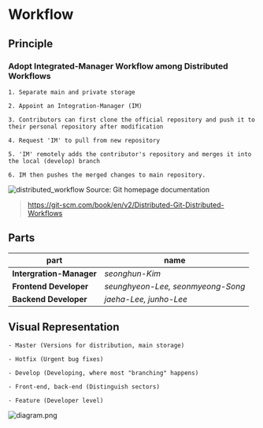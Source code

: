 # Workflow

## Principle

### **Adopt Integrated-Manager Workflow among Distributed Workflows**

	1. Separate main and private storage

	2. Appoint an Integration-Manager (IM)

	3. Contributors can first clone the official repository and push it to their personal repository after modification

	4. Request 'IM' to pull from new repository

	5. 'IM' remotely adds the contributor's repository and merges it into 	the local (develop) branch

	6. IM then pushes the merged changes to main repository.


![distributed_workflow](/image/distributed_workflow.png)
Source: Git homepage documentation
> https://git-scm.com/book/en/v2/Distributed-Git-Distributed-Workflows


## Parts


|       **part**           |             **name**                  |
| ------------------------ | ------------------------------------- |
| **Intergration-Manager** | <i>seonghun-Kim</i>                   |
| **Frontend Developer**   | <i>seunghyeon-Lee, seonmyeong-Song</i>|
| **Backend Developer**    | <i>jaeha-Lee, junho-Lee</i>           |




## Visual Representation

	- Master (Versions for distribution, main storage)

	- Hotfix (Urgent bug fixes)

	- Develop (Developing, where most "branching" happens)

	- Front-end, back-end (Distinguish sectors)
	
	- Feature (Developer level)

![diagram.png](./image/diagram.png)

